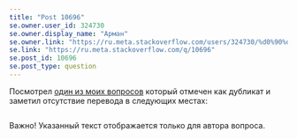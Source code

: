 ```yaml
---
title: "Post 10696"
se.owner.user_id: 324730
se.owner.display_name: "Арман"
se.owner.link: "https://ru.meta.stackoverflow.com/users/324730/%d0%90%d1%80%d0%bc%d0%b0%d0%bd"
se.link: "https://ru.meta.stackoverflow.com/q/10696"
se.post_id: 10696
se.post_type: question
---
```

<p>Посмотрел <a href="https://ru.stackoverflow.com/q/1120946/176217">один из моих вопросов</a> который отмечен как дубликат и заметил отсутствие перевода в следующих местах:</p>
<p><a href="https://i.stack.imgur.com/u7B9t.png" rel="nofollow noreferrer"><img src="https://i.stack.imgur.com/u7B9t.png" alt="" /></a></p>
<p>Важно! Указанный текст отображается только для автора вопроса.</p>
